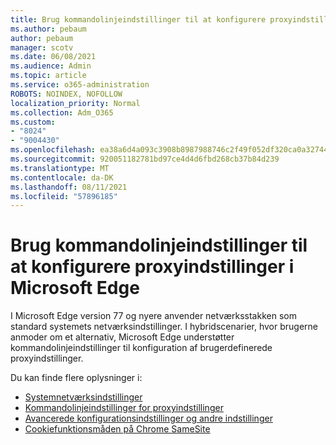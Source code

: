 ```yaml
---
title: Brug kommandolinjeindstillinger til at konfigurere proxyindstillinger i Microsoft Edge
ms.author: pebaum
author: pebaum
manager: scotv
ms.date: 06/08/2021
ms.audience: Admin
ms.topic: article
ms.service: o365-administration
ROBOTS: NOINDEX, NOFOLLOW
localization_priority: Normal
ms.collection: Adm_O365
ms.custom:
- "8024"
- "9004430"
ms.openlocfilehash: ea38a6d4a093c3908b8987988746c2f49f052df320ca0a327446435389a90ce9
ms.sourcegitcommit: 920051182781bd97ce4d4d6fbd268cb37b84d239
ms.translationtype: MT
ms.contentlocale: da-DK
ms.lasthandoff: 08/11/2021
ms.locfileid: "57896185"
---
```

# <a name="use-command-line-options-to-configure-proxy-settings-in-microsoft-edge"></a>Brug kommandolinjeindstillinger til at konfigurere proxyindstillinger i Microsoft Edge

I Microsoft Edge version 77 og nyere anvender netværksstakken som standard systemets netværksindstillinger. I hybridscenarier, hvor brugerne anmoder om et alternativ, Microsoft Edge understøtter kommandolinjeindstillinger til konfiguration af brugerdefinerede proxyindstillinger. 

Du kan finde flere oplysninger i:

- [Systemnetværksindstillinger](https://docs.microsoft.com/deployedge/edge-learnmore-cmdline-options-proxy-settings#system-network-settings)
- [Kommandolinjeindstillinger for proxyindstillinger](https://docs.microsoft.com/deployedge/edge-learnmore-cmdline-options-proxy-settings#system-network-settings)
- [Avancerede konfigurationsindstillinger og andre indstillinger](https://go.microsoft.com/fwlink/?linkid=2134293)
- [Cookiefunktionsmåden på Chrome SameSite](https://docs.microsoft.com/office365/troubleshoot/miscellaneous/chrome-behavior-affects-applications)